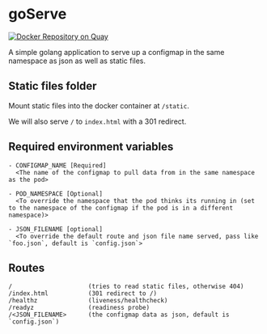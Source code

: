 # goServe

[![Docker Repository on Quay](https://quay.io/repository/vqcomms/goserve/status "Docker Repository on Quay")](https://quay.io/repository/vqcomms/goserve)

A simple golang application to serve up a configmap in the same namespace as json as well as static files.

## Static files folder

Mount static files into the docker container at `/static`.

We will also serve `/` to `index.html` with a 301 redirect.

## Required environment variables
```
- CONFIGMAP_NAME [Required]
  <The name of the configmap to pull data from in the same namespace as the pod>

- POD_NAMESPACE [Optional]
  <To override the namespace that the pod thinks its running in (set to the namespace of the configmap if the pod is in a different namespace)>

- JSON_FILENAME [optional]
  <To override the default route and json file name served, pass like `foo.json`, default is `config.json`>
```

## Routes
```
/                     (tries to read static files, otherwise 404)
/index.html           (301 redirect to /)
/healthz              (liveness/healthcheck)
/readyz               (readiness probe)
/<JSON_FILENAME>      (the configmap data as json, default is `config.json`)
```